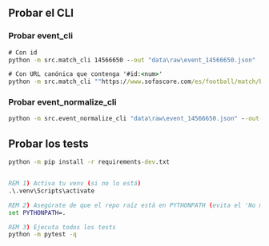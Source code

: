 ## Probar el CLI

### Probar event_cli

```cmd
# Con id
python -m src.match_cli 14566650 --out "data\raw\event_14566650.json"

# Con URL canónica que contenga '#id:<num>'
python -m src.match_cli ""https://www.sofascore.com/es/football/match/barcelona-paris-saint-germain/UHsrgb#id:14566650" --out "data\raw\event_14566650.json"
```

### Probar event_normalize_cli

```cmd
python -m src.event_normalize_cli "data\raw\event_14566650.json" --out-dir "data\matches"
```

## Probar los tests

```cmd
python -m pip install -r requirements-dev.txt


REM 1) Activa tu venv (si no lo está)
.\.venv\Scripts\activate

REM 2) Asegúrate de que el repo raíz está en PYTHONPATH (evita el 'No module named src')
set PYTHONPATH=.

REM 3) Ejecuta todos los tests
python -m pytest -q

```
